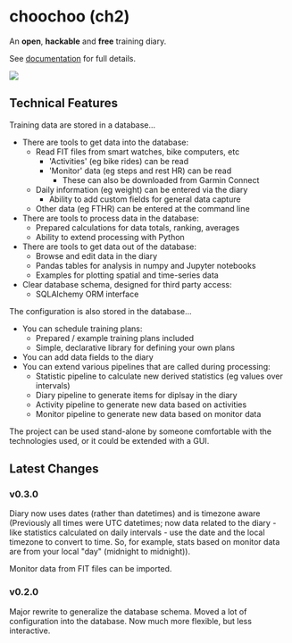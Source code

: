 
# choochoo (ch2)

An **open**, **hackable** and **free** training diary.

See [documentation](https://andrewcooke.github.io/choochoo/) for full
details.

![](docs/diary2.png)

## Technical Features

Training data are stored in a database...

* There are tools to get data into the database:
  * Read FIT files from smart watches, bike computers, etc
    * 'Activities' (eg bike rides) can be read
    * 'Monitor' data (eg steps and rest HR) can be read
      * These can also be downloaded from Garmin Connect
  * Daily information (eg weight) can be entered via the diary
    * Ability to add custom fields for general data capture
  * Other data (eg FTHR) can be entered at the command line
* There are tools to process data in the database:
  * Prepared calculations for data totals, ranking, averages
  * Ability to extend processing with Python
* There are tools to get data out of the database:
  * Browse and edit data in the diary
  * Pandas tables for analysis in numpy and Jupyter notebooks
  * Examples for plotting spatial and time-series data
* Clear database schema, designed for third party access:
  * SQLAlchemy ORM interface

The configuration is also stored in the database...

* You can schedule training plans:
  * Prepared / example training plans included
  * Simple, declarative library for defining your own plans
* You can add data fields to the diary
* You can extend various pipelines that are called during processing:
  * Statistic pipeline to calculate new derived statistics
    (eg values over intervals)
  * Diary pipeline to generate items for diplsay in the diary
  * Activity pipeline to generate new data based on activities
  * Monitor pipeline to generate new data based on monitor data

The project can be used stand-alone by someone comfortable with the
technologies used, or it could be extended with a GUI.

## Latest Changes

### v0.3.0

Diary now uses dates (rather than datetimes) and is timezone aware
(Previously all times were UTC datetimes; now data related to the
diary - like statistics calculated on daily intervals - use the date
and the local timezone to convert to time.  So, for example, stats
based on monitor data are from your local "day" (midnight to
midnight)).

Monitor data from FIT files can be imported.

### v0.2.0

Major rewrite to generalize the database schema.  Moved a lot of
configuration into the database.  Now much more flexible, but less
interactive.
